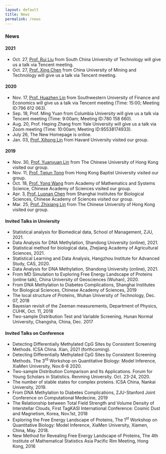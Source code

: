 ```yaml
---
layout: default
title: News
permalink: /news
---
```


### News
#### 2021
- Oct. 27, [Prof. Rui Liu](http://www2.scut.edu.cn/math/2017/1227/c14582a242135/page.htm) from South China University of Technology will give us a talk via Tencent meeting.
- Oct. 27, [Prof. Xing Chen](http://xwzx.cumt.edu.cn/9c/5e/c521a433246/page.htm) from China University of Mining and Technology will give us a talk via Tencent meeting.

#### 2020
- Nov. 17, [Prof. Huazhen Lin](https://stat.swufe.edu.cn/info/1046/1401.htm) from Southwestern University of Finance and Economics will give us a talk via Tencent meeting (Time: 15:00; Meeting ID:796 612 063).
- Sep. 18, Prof. Ming Yuan from Columbia University will give us a talk via Tencent meeting (Time: 9:00am; Meeting ID:780 158 660).
- Aug. 20, Prof. Heping Zhang from Yale University will give us a talk via Zoom meeting (Time: 10:00am; Meeting ID:95538174933).
- July 26, The New Homepage is online.
- Jan. 03, [Prof. Xihong Lin](https://content.sph.harvard.edu/xlin/) from Havard University visited our group. 

#### 2019
- Nov. 30, [Prof. Yuanyuan Lin](http://www.sta.cuhk.edu.hk/YLin/default.aspx) from The Chinese University of Hong Kong visited our group.
- Nov. 11, [Prof. Tiejun Tong](http://www.math.hkbu.edu.hk/~tongt/) from Hong Kong Baptist University visited our group.
- Oct. 18, [Prof. Yong Wang](http://wanglab.amss.ac.cn/) from Academy of Mathematics and Systems Science, Chinese Academy of Sciences visited our group.
- Apr. 3, [Prof. Luonan Chen](http://sysbio.sibcb.ac.cn/cb/chenlab/LuonanChen.htm) from Shanghai Institutes for Biological Sciences, Chinese Academy of Sciences visited our group.
- Mar. 25, [Prof. Zhixiang Lin](https://www.sta.cuhk.edu.hk/People/Faculty.aspx?udt_506_param_detail=622) from The Chinese University of Hong Kong visited our group.

#### Invited Talks in Unviersity
- Statistical analysis for Biomedical data, School of Management, ZJU, 2021.
- Data Analysis for DNA Methylation, Shandong University (online), 2021.
- Statistical method for biological data, Zhejiang Academy of Agricultural Sciences, 2021.
- Statistical Learning and Data Analysis, Hangzhou Institute for Advanced Study, CAS, 2020.
- Data Analysis for DNA Methylation, Shandong University (online), 2021.
- From MD Simulation to Exploring Free Energy Landscape of Proteins (online talk), China University of Geosciences (Wuhan), 2020.
- From DNA Methylation to Diabetes Complications, Shanghai Institutes for Biological Sciences, Chinese Academy of Sciences, 2019
- The local structure of Proteins, Wuhan University of Technology, Dec. 07, 2018
- Bayesian revisit of the  Zeeman measurements,  Department of Physics,  CUHK, Oct. 11,  2018
- Two-sample Distribution Test and Variable Screening, Hunan Normal University, Changsha, China, Dec. 2017

#### Invited Talks on Conference
- Detecting Differentially Methylated CpG Sites by Consistent Screening Methods. ICSA China. Xian, 2021 (forthcoming).
- Detecting Differentially Methylated CpG Sites by Consistent Screening Methods. The 3<sup>rd</sup> Workshop on Quantitative Biology: Model Inference, XiaMen University, Nov.6-8 2020.
- Two-sample Distribution Comparison and Its Applications. Forum for Young Scholars in Statistics. Renming University. Oct. 23-24, 2020.
- The number of stable states for complex proteins. ICSA China, Nankai University, 2019.
- From DNA Methylation to Diabetes Complications, ZJU-Stanford Joint Conference on Computational Medecine, 2019
- The Relationship between Total Field Strength and Volume Density of Interstellar Clouds, First TagKASI International Conference: Cosmic Dust and Magnetism, Korea, Nov.1st, 2018
- Exploring the Free Energy Landscape of Proteins, The 1<sup>st</sup> Workshop on Quantitative Biology: Model Inference, XiaMen University, Xiamen, China, May. 2018.
- New Method for Revealing Free Energy Landscape of Proteins, The 4th Institute of Mathematical Statistics Asia Pacific Rim Meeting, Hong Kong, 2016









